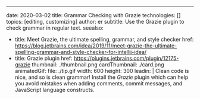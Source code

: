 ---
date: 2020-03-02
title: Grammar Checking with Grazie
technologies: []
topics: [editing, customizing]
author: er
subtitle: Use the Grazie plugin to check grammar in regular text.
seealso:
- title: Meet Grazie, the ultimate spelling, grammar, and style checker
  href: https://blog.jetbrains.com/idea/2019/11/meet-grazie-the-ultimate-spelling-grammar-and-style-checker-for-intellij-idea/
- title: Grazie plugin
  href: https://plugins.jetbrains.com/plugin/12175-grazie
thumbnail: ./thumbnail.png
cardThumbnail: ./card.png
animatedGif:
  file: ./tip.gif
  width: 600
  height: 300
leadin: |
  Clean code is nice, and so is clean grammar! Install the *Grazie* plugin 
  which can help you avoid mistakes when adding comments, commit messages, 
  and JavaScript language constructs. 

